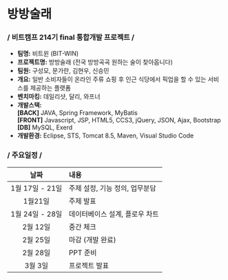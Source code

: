 # 방방술래

### / 비트캠프 214기 final 통합개발 프로젝트 /
- **팀명:** 비트윈 (BIT-WIN)
- **프로젝트명:** 방방술래 (전국 방방곡곡 원하는 술이 찾아옵니다)
- **팀원:** 구성모, 문가란, 김현우, 신승민
- **개요:** 일반 소비자들이 온라인 주류 쇼핑 후 인근 식당에서 픽업을 할 수 있는 서비스를 제공하는 플랫폼
- **벤치마킹:** 데일리샷, 달리, 와프너
- **개발스택:**<br />**\[BACK\]** JAVA, Spring Framework, MyBatis<br />**\[FRONT\]** Javascript, JSP, HTML5, CCS3, jQuery, JSON, Ajax, Bootstrap<br />**\[DB\]** MySQL, Exerd
- **개발환경:** Eclipse, STS, Tomcat 8.5, Maven, Visual Studio Code

### / 주요일정 /
|날짜|내용|
|:---:|:---|
|1월 17일 - 21일|주제 설정, 기능 정의, 업무분담|
|1월21일|주제 발표|
|1월 24일 - 28일|데이터베이스 설계, 플로우 차트|
|2월 12일|중간 체크|
|2월 25일|마감 (개발 완료)|
|2월 28일|PPT 준비|
|3월 3일|프로젝트 발표|